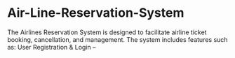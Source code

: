 # Air-Line-Reservation-System
The Airlines Reservation System is designed to facilitate airline ticket booking, cancellation, and management. The system includes features such as:  User Registration &amp; Login – 
